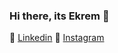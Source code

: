 ### Hi there, its Ekrem 👋
🔗 [Linkedin](https://www.linkedin.com/in/ekrem-yilmaz-110940219/)
📸 [Instagram](https://www.instagram.com/by_aekrem/)
